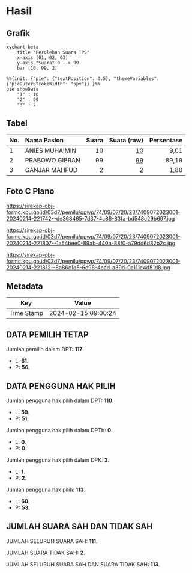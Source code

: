# Hasil

## Grafik

```mermaid
xychart-beta
    title "Perolehan Suara TPS"
    x-axis [01, 02, 03]
    y-axis "Suara" 0 --> 99
    bar [10, 99, 2]
```

```mermaid
%%{init: {"pie": {"textPosition": 0.5}, "themeVariables": {"pieOuterStrokeWidth": "5px"}} }%%
pie showData
    "1" : 10
    "2" : 99
    "3" : 2
```

## Tabel

| No. | Nama Paslon    | Suara | Suara (raw) | Persentase |
|:--- |:-------------- | -----:| -----------:| ----------:|
| 1   | ANIES MUHAIMIN | 10    | [10][p-1]   | 9,01       |
| 2   | PRABOWO GIBRAN | 99    | [99][p-2]   | 89,19      |
| 3   | GANJAR MAHFUD  | 2     | [2][p-3]    | 1,80       |


[p-1]: https://github.com/gigit-pemilu/pemilu-2024-74-sulawesi-tenggara/blob/main/pilpres/hitung-suara/sub/74-sulawesi-tenggara/sub/09-konawe-utara/sub/07-sawa/sub/2023-panggulawu/sub/001-tps/sub/paslon-1.txt
[p-2]: https://github.com/gigit-pemilu/pemilu-2024-74-sulawesi-tenggara/blob/main/pilpres/hitung-suara/sub/74-sulawesi-tenggara/sub/09-konawe-utara/sub/07-sawa/sub/2023-panggulawu/sub/001-tps/sub/paslon-2.txt
[p-3]: https://github.com/gigit-pemilu/pemilu-2024-74-sulawesi-tenggara/blob/main/pilpres/hitung-suara/sub/74-sulawesi-tenggara/sub/09-konawe-utara/sub/07-sawa/sub/2023-panggulawu/sub/001-tps/sub/paslon-3.txt

## Foto C Plano

https://sirekap-obj-formc.kpu.go.id/03d7/pemilu/ppwp/74/09/07/20/23/7409072023001-20240214-221742--de368465-7d37-4c88-83fa-bd548c29b697.jpg

https://sirekap-obj-formc.kpu.go.id/03d7/pemilu/ppwp/74/09/07/20/23/7409072023001-20240214-221807--1a54bee0-89ab-440b-88f0-a79dd6d82b2c.jpg

https://sirekap-obj-formc.kpu.go.id/03d7/pemilu/ppwp/74/09/07/20/23/7409072023001-20240214-221812--8a86c1d5-6e98-4cad-a39d-0a111e4d51d8.jpg


## Metadata

| Key        | Value               |
| ---------- | ------------------- |
| Time Stamp | 2024-02-15 09:00:24 |


## DATA PEMILIH TETAP

Jumlah pemilih dalam DPT: **117**.
 * L: **61**.
 * P: **56**.

## DATA PENGGUNA HAK PILIH

Jumlah pengguna hak pilih dalam DPT: **110**.
 * L: **59**.
 * P: **51**.

Jumlah pengguna hak pilih dalam DPTb: **0**.
 * L: **0**.
 * P: **0**.

Jumlah pengguna hak pilih dalam DPK: **3**.
 * L: **1**.
 * P: **2**.

Jumlah pengguna hak pilih: **113**.
 * L: **60**.
 * P: **53**.

## JUMLAH SUARA SAH DAN TIDAK SAH

JUMLAH SELURUH SUARA SAH: **111**.

JUMLAH SUARA TIDAK SAH: **2**.

JUMLAH SELURUH SUARA SAH DAN SUARA TIDAK SAH: **113**.


